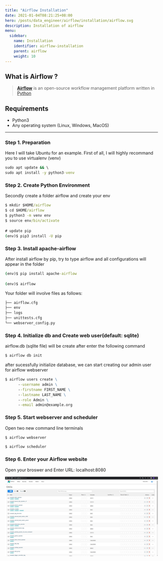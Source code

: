```yaml
---
title: "Airflow Installation"
date: 2021-01-04T08:21:25+08:00
hero: /posts/data_engineer/airflow/installation/airflow.svg
description: Installation of airflow
menu:
  sidebar:
    name: Installation
    identifier: airflow-installation
    parent: airflow
    weight: 10
---
```


## What is Airflow ?
> [**Airflow**](https://airflow.apache.org/) is an open-source workflow management platform written in [Python](https://www.python.org/)

## Requirements
- Python3
- Any operating system (Linux, Windows, MacOS)

--- 

### Step 1. Preparation
Here I will take Ubuntu for an example. First of all, I will highly recommand you to use virtualenv (venv)
```cmd
sudo apt update && \
sudo apt install -y python3-venv 
```
### Step 2. Create Python Environment
Secondly create a folder airflow and create your env

```cmd
$ mkdir $HOME/airflow
$ cd $HOME/airflow
$ python3 -m venv env
$ source env/bin/activate

# update pip 
(env)$ pip3 install -U pip
```
### Step 3. Install apache-airflow
After install airflow by pip, try to type airflow and all configurations will appear in the folder
```cmd
(env)$ pip install apache-airflow

(env)$ airflow
```

Your folder will involve files as follows:
```cmd
├── airflow.cfg
├── env
├── logs
├── unittests.cfg
└── webserver_config.py
```

### Step 4. Initialize db and Create web user(default: sqlite)

airflow.db (sqlite file) will be create after enter the following command

```cmd
$ airflow db init
```
after sucessfully initialize database, we can start creating our admin user for airflow webserver
```cmd
$ airflow users create \
      --username admin \
      --firstname FIRST_NAME \
      --lastname LAST_NAME \
      --role Admin \
      --email admin@example.org
```

### Step 5. Start webserver and scheduler
Open two new command line terminals
```cmd
$ airflow webserver
```
```cmd
$ airflow scheduler
```

### Step 6. Enter your Airflow website
Open your broswer and Enter URL: localhost:8080

![](/posts/data_engineer/airflow/installation/result.png)